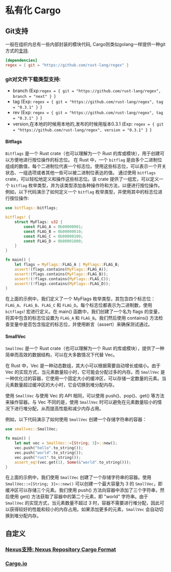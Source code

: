 # 私有化 Cargo
## Git支持
一般在组织内总有一些内部封装的模块代码, Cargo则类似golang一样提供一种git方式的[支持](https://doc.rust-lang.org/cargo/reference/specifying-dependencies.html#specifying-dependencies-from-git-repositories).

```toml Cargo.toml
[dependencies]
regex = { git = "https://github.com/rust-lang/regex" } 
```

### git对文件下载类型支持:
- branch (Exp:```regex = { git = "https://github.com/rust-lang/regex", branch = "next" } ```)
- tag (Exp: ```regex = { git = "https://github.com/rust-lang/regex", tag = "0.3.1" } ```)
- rev (Exp: ```regex = { git = "https://github.com/rust-lang/regex", tag = "0.3.1" } ```)
- version,在本地的时候用本地的,发布的时候用版本0.3.1 (Exp: ```regex = { git = "https://github.com/rust-lang/regex", version = "0.3.1" } ```)

#### Bitflags
`Bitflags` 是一个 Rust crate（也可以理解为一个 Rust 的库或模块），用于创建可以方便地进行按位操作的标志位。
在 Rust 中，一个 `bitflag` 是由多个二进制位组成的数值，每个二进制位代表一个标志位。使用这些标志位，可以表示一个开关状态、一组选项或者其他一些可以被二进制位表达的值。
通过使用 `bitflags` crate，可以轻松地定义和操作这些标志位。该 crate 提供了一组宏，可以定义一个 `bitflag` 枚举类型，并为该类型添加各种操作符和方法，以便进行按位操作。
例如，以下代码演示了如何定义一个 `bitflag` 枚举类型，并使用其中的标志位进行按位操作:
```rust 
use bitflags::bitflags;

bitflags! {
    struct MyFlags: u32 {
        const FLAG_A = 0b00000001;
        const FLAG_B = 0b00000010;
        const FLAG_C = 0b00000100;
        const FLAG_D = 0b00001000;
    }
}

fn main() {
    let flags = MyFlags::FLAG_A | MyFlags::FLAG_B;
    assert!(flags.contains(MyFlags::FLAG_A));
    assert!(flags.contains(MyFlags::FLAG_B));
    assert!(!flags.contains(MyFlags::FLAG_C));
    assert!(!flags.contains(MyFlags::FLAG_D));
}

```
在上面的示例中，我们定义了一个 MyFlags 枚举类型，其包含四个标志位：`FLAG_A`、`FLAG_B`、`FLAG_C` 和 `FLAG_D`。每个标志位都表示为二进制数，使用 `bitflags`! 宏进行定义。在 main() 函数中，我们创建了一个名为 flags 的变量，将其中包含的标志位设置为 `FLAG_A` 和 `FLAG_B`。我们然后使用 contains() 方法检查变量中是否包含指定的标志位，并使用断言（assert）来确保测试通过。
#### SmallVec
`SmallVec` 是一个 Rust crate（也可以理解为一个 Rust 的库或模块），提供了一种简单而高效的数据结构，可以在大多数情况下代替 Vec。

在 Rust 中，Vec 是一种动态数组，其大小可以根据需要自动增长或缩小。由于 Vec 的实现方式，当元素数量较小时，它可能会分配过多的内存。而 `SmallVec` 是一种优化过的容器，它使用一个固定大小的缓冲区，可以存储一定数量的元素。当元素数量超过缓冲区的大小时，它会切换到堆分配内存。

使用 `SmallVec` 与使用 Vec 的 API 相同，可以使用 push()、pop()、get() 等方法来操作容器。与 Vec 不同的是，使用 `SmallVec` 时可以避免在元素数量较小的情况下进行堆分配，从而提高性能和减少内存占用。

例如，以下代码演示了如何使用 `SmallVec` 创建一个存储字符串的容器：
```rust
use smallvec::SmallVec;

fn main() {
    let mut vec = SmallVec::<[String; 3]>::new();
    vec.push("hello".to_string());
    vec.push("world".to_string());
    vec.push("rust".to_string());
    assert_eq!(vec.get(1), Some(&"world".to_string()));
}

```
在上面的示例中，我们使用 `SmallVec` 创建了一个存储字符串的容器。使用 `SmallVec::<[String; 3]>::new()` 可以创建一个最大容量为 3 的 `SmallVec`，即缓冲区可以存储三个元素。我们使用 push() 方法向容器中添加了三个字符串，然后使用 get() 方法获取了容器中的第二个元素，即 "world" 字符串。由于 `SmallVec` 的实现方式，当元素数量不超过 3 时，容器不需要进行堆分配，因此可以获得较好的性能和较小的内存占用。如果添加更多的元素，`SmallVec` 会自动切换到堆分配内存。

## 自定义
### [Nexus支持: Nexus Repository Cargo Format](https://github.com/sonatype-nexus-community/nexus-repository-cargo)
### [Cargo.io](https://github.com/rust-lang/crates.io)